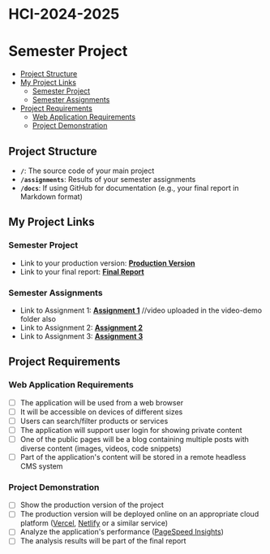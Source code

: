 # HCI-2024-2025
# Semester Project <!-- omit in toc -->

- [Project Structure](#project-structure)
- [My Project Links](#my-project-links)
  - [Semester Project](#semester-project)
  - [Semester Assignments](#semester-assignments)
- [Project Requirements](#project-requirements)
  - [Web Application Requirements](#web-application-requirements)
  - [Project Demonstration](#project-demonstration)

## Project Structure

- **`/`**: The source code of your main project
- **`/assignments`**: Results of your semester assignments
- **`/docs`**: If using GitHub for documentation (e.g., your final report in Markdown format)

## My Project Links

### Semester Project

- Link to your production version: [**Production Version**](URL_TO_PRODUCTION_VERSION) <!-- Replace with actual URL -->
- Link to your final report: [**Final Report**](URL_TO_FINAL_REPORT) <!-- Replace with actual URL -->
<!-- Add more as necessary -->

### Semester Assignments

- Link to Assignment 1: [**Assignment 1**](https://fesb-my.sharepoint.com/personal/dperis00_fesb_hr/_layouts/15/stream.aspx?id=%2Fpersonal%2Fdperis00%5Ffesb%5Fhr%2FDocuments%2FAttachments%2F2024%2D10%2D24%2013%2D05%2D29%5Fedit%5Ffinal%201%2Emkv&ct=1729768823170&or=OWA%2DNT%2DMail&cid=2a60eba1%2D567e%2D9c57%2Dff24%2D083d79f43e26&ga=1&referrer=StreamWebApp%2EWeb&referrerScenario=AddressBarCopied%2Eview%2Eb24393b8%2D5575%2D491e%2Dad1a%2De0e74e1eddb2) <!-- Replace with actual URL --> //video uploaded in the video-demo folder also
- Link to Assignment 2: [**Assignment 2**](URL_TO_ASSIGNMENT_2) <!-- Replace with actual URL -->
- Link to Assignment 3: [**Assignment 3**](URL_TO_ASSIGNMENT_3) <!-- Replace with actual URL -->
<!-- Add more assignments as necessary -->

## Project Requirements

### Web Application Requirements

- [ ] The application will be used from a web browser
- [ ] It will be accessible on devices of different sizes
- [ ] Users can search/filter products or services
- [ ] The application will support user login for showing private content
- [ ] One of the public pages will be a blog containing multiple posts with diverse content (images, videos, code snippets)
- [ ] Part of the application's content will be stored in a remote headless CMS system

### Project Demonstration

- [ ] Show the production version of the project
- [ ] The production version will be deployed online on an appropriate cloud platform ([Vercel](https://vercel.com), [Netlify](https://www.netlify.com/) or a similar service)
- [ ] Analyze the application's performance ([PageSpeed Insights](https://pagespeed.web.dev/))
- [ ] The analysis results will be part of the final report
